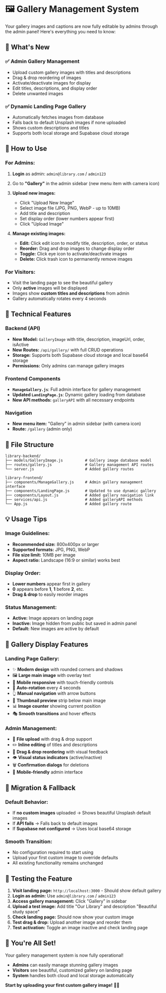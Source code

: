 # 🖼️ Gallery Management System

Your gallery images and captions are now fully editable by admins through the admin panel! Here's everything you need to know:

## 🎯 **What's New**

### ✅ **Admin Gallery Management**
- Upload custom gallery images with titles and descriptions
- Drag & drop reordering of images
- Activate/deactivate images for display
- Edit titles, descriptions, and display order
- Delete unwanted images

### ✅ **Dynamic Landing Page Gallery**
- Automatically fetches images from database
- Falls back to default Unsplash images if none uploaded
- Shows custom descriptions and titles
- Supports both local storage and Supabase cloud storage

## 🚀 **How to Use**

### **For Admins:**

1. **Login** as admin: `admin@library.com` / `admin123`
2. Go to **"Gallery"** in the admin sidebar (new menu item with camera icon)
3. **Upload new images:**
   - Click "Upload New Image"
   - Select image file (JPG, PNG, WebP - up to 10MB)
   - Add title and description
   - Set display order (lower numbers appear first)
   - Click "Upload Image"

4. **Manage existing images:**
   - **Edit:** Click edit icon to modify title, description, order, or status
   - **Reorder:** Drag and drop images to change display order
   - **Toggle:** Click eye icon to activate/deactivate images
   - **Delete:** Click trash icon to permanently remove images

### **For Visitors:**
- Visit the landing page to see the beautiful gallery
- Only **active** images will be displayed
- Images show **custom titles and descriptions** from admin
- Gallery automatically rotates every 4 seconds

## 🔧 **Technical Features**

### **Backend (API)**
- **New Model:** `GalleryImage` with title, description, imageUrl, order, isActive
- **New Routes:** `/api/gallery/` with full CRUD operations
- **Storage:** Supports both Supabase cloud storage and local base64 storage
- **Permissions:** Only admins can manage gallery images

### **Frontend Components**
- **`ManageGallery.js`**: Full admin interface for gallery management
- **Updated `LandingPage.js`**: Dynamic gallery loading from database
- **New API methods:** `galleryAPI` with all necessary endpoints

### **Navigation**
- **New menu item:** "Gallery" in admin sidebar (with camera icon)
- **Route:** `/gallery` (admin only)

## 📁 **File Structure**

```
library-backend/
├── models/GalleryImage.js          # Gallery image database model
├── routes/gallery.js               # Gallery management API routes
└── server.js                       # Added gallery routes

library-frontend/
├── components/ManageGallery.js     # Admin gallery management interface
├── components/LandingPage.js       # Updated to use dynamic gallery
├── components/Layout.js            # Added gallery navigation link
├── services/api.js                 # Added galleryAPI methods
└── App.js                          # Added gallery route
```

## 💡 **Usage Tips**

### **Image Guidelines:**
- **Recommended size:** 800x400px or larger
- **Supported formats:** JPG, PNG, WebP
- **File size limit:** 10MB per image
- **Aspect ratio:** Landscape (16:9 or similar) works best

### **Display Order:**
- **Lower numbers** appear first in gallery
- **0** appears before **1**, **1** before **2**, etc.
- **Drag & drop** to easily reorder images

### **Status Management:**
- **Active:** Image appears on landing page
- **Inactive:** Image hidden from public but saved in admin panel
- **Default:** New images are active by default

## 🎨 **Gallery Display Features**

### **Landing Page Gallery:**
- ✨ **Modern design** with rounded corners and shadows
- 🖼️ **Large main image** with overlay text
- 📱 **Mobile responsive** with touch-friendly controls
- 🔄 **Auto-rotation** every 4 seconds
- 👆 **Manual navigation** with arrow buttons
- 🎯 **Thumbnail preview** strip below main image
- 📊 **Image counter** showing current position
- 🎭 **Smooth transitions** and hover effects

### **Admin Management:**
- 📂 **File upload** with drag & drop support
- ✏️ **Inline editing** of titles and descriptions
- 🔄 **Drag & drop reordering** with visual feedback
- 👁️ **Visual status indicators** (active/inactive)
- 🗑️ **Confirmation dialogs** for deletions
- 📱 **Mobile-friendly** admin interface

## 🔄 **Migration & Fallback**

### **Default Behavior:**
- If **no custom images** uploaded → Shows beautiful Unsplash default images
- If **API fails** → Falls back to default images
- If **Supabase not configured** → Uses local base64 storage

### **Smooth Transition:**
- No configuration required to start using
- Upload your first custom image to override defaults
- All existing functionality remains unchanged

## 🧪 **Testing the Feature**

1. **Visit landing page:** `http://localhost:3000` - Should show default gallery
2. **Login as admin:** Use `admin@library.com` / `admin123`
3. **Access gallery management:** Click "Gallery" in sidebar
4. **Upload a test image:** Add title "Our Library" and description "Beautiful study space"
5. **Check landing page:** Should now show your custom image
6. **Test drag & drop:** Upload another image and reorder them
7. **Test activation:** Toggle an image inactive and check landing page

## 🎉 **You're All Set!**

Your gallery management system is now fully operational! 

- **Admins** can easily manage stunning gallery images
- **Visitors** see beautiful, customized gallery on landing page
- **System** handles both cloud and local storage automatically

**Start by uploading your first custom gallery image!** 📸✨